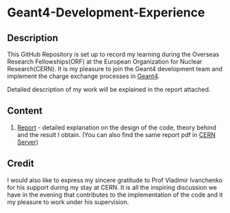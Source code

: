 # Geant4-Development-Experience

## Description

This GitHub Repository is set up to record my learning during the Overseas Research Fellowships(ORF) at the European Organization for Nuclear Research(CERN). It is my pleasure to join the Geant4 development team and implement the charge exchange processes in [Geant4](https://geant4.web.cern.ch/). 

Detailed description of my work will be explained in the report attached. 

## Content

1. [Report](".\Implementation_of_Charge_Exchange_Process_in_Geant4.pdf") - detailed explanation on the design of the code, theory behind and the result I obtain. (You can also find the same report pdf in [CERN Server](http://cds.cern.ch/record/2878314))

## Credit

I would also like to express my sincere gratitude to Prof Vladimir Ivanchenko for his support during my stay at CERN. It is all the inspiring discussion we have in the evening that contributes to the implementation of the code and it my pleasure to work under his supervision. 

